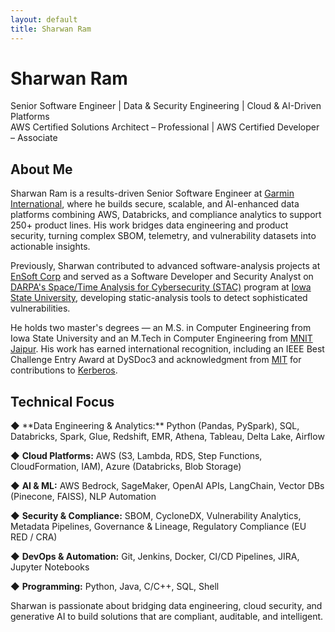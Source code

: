 ```yaml
---
layout: default
title: Sharwan Ram
---
```


<div class="container">

# Sharwan Ram

<div class="header">
Senior Software Engineer | Data & Security Engineering | Cloud & AI-Driven Platforms<br>
AWS Certified Solutions Architect – Professional | AWS Certified Developer – Associate
</div>

## About Me

Sharwan Ram is a results-driven Senior Software Engineer at [Garmin International](https://www.garmin.com/), where he builds secure, scalable, and AI-enhanced data platforms combining AWS, Databricks, and compliance analytics to support 250+ product lines. His work bridges data engineering and product security, turning complex SBOM, telemetry, and vulnerability datasets into actionable insights.

Previously, Sharwan contributed to advanced software-analysis projects at [EnSoft Corp](http://ensoftcorp.com/) and served as a Software Developer and Security Analyst on [DARPA's Space/Time Analysis for Cybersecurity (STAC)](http://www.darpa.mil/program/space-time-analysis-for-cybersecurity) program at [Iowa State University](http://iastate.edu), developing static-analysis tools to detect sophisticated vulnerabilities.

He holds two master's degrees — an M.S. in Computer Engineering from Iowa State University and an M.Tech in Computer Engineering from [MNIT Jaipur](http://mnit.ac.in). His work has earned international recognition, including an IEEE Best Challenge Entry Award at DySDoc3 and acknowledgment from [MIT](https://www.mit.edu/) for contributions to [Kerberos](https://github.com/krb5/krb5).

## Technical Focus

<div class="technical-focus">
◆ **Data Engineering & Analytics:** Python (Pandas, PySpark), SQL, Databricks, Spark, Glue, Redshift, EMR, Athena, Tableau, Delta Lake, Airflow

◆ **Cloud Platforms:** AWS (S3, Lambda, RDS, Step Functions, CloudFormation, IAM), Azure (Databricks, Blob Storage)

◆ **AI & ML:** AWS Bedrock, SageMaker, OpenAI APIs, LangChain, Vector DBs (Pinecone, FAISS), NLP Automation

◆ **Security & Compliance:** SBOM, CycloneDX, Vulnerability Analytics, Metadata Pipelines, Governance & Lineage, Regulatory Compliance (EU RED / CRA)

◆ **DevOps & Automation:** Git, Jenkins, Docker, CI/CD Pipelines, JIRA, Jupyter Notebooks

◆ **Programming:** Python, Java, C/C++, SQL, Shell
</div>

<div class="conclusion">
Sharwan is passionate about bridging data engineering, cloud security, and generative AI to build solutions that are compliant, auditable, and intelligent.
</div>

</div>
